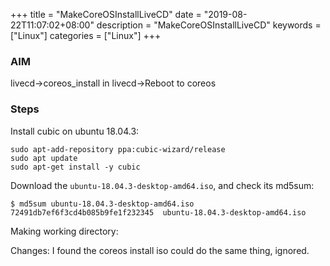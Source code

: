 +++
title = "MakeCoreOSInstallLiveCD"
date = "2019-08-22T11:07:02+08:00"
description = "MakeCoreOSInstallLiveCD"
keywords = ["Linux"]
categories = ["Linux"]
+++
### AIM
livecd->coreos_install in livecd->Reboot to coreos
### Steps
Install cubic on ubuntu 18.04.3:    

```
sudo apt-add-repository ppa:cubic-wizard/release
sudo apt update
sudo apt-get install -y cubic
```
Download the `ubuntu-18.04.3-desktop-amd64.iso`, and check its md5sum:    

```
$ md5sum ubuntu-18.04.3-desktop-amd64.iso 
72491db7ef6f3cd4b085b9fe1f232345  ubuntu-18.04.3-desktop-amd64.iso
```
Making working directory:    

Changes: I found the coreos install iso could do the same thing, ignored.    
